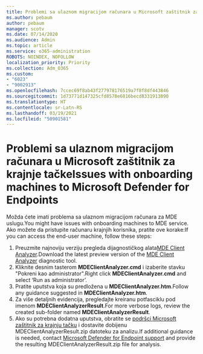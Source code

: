 ```yaml
---
title: Problemi sa ulaznom migracijom računara u Microsoft zaštitnik za krajnje tačke
ms.author: pebaum
author: pebaum
manager: scotv
ms.date: 07/14/2020
ms.audience: Admin
ms.topic: article
ms.service: o365-administration
ROBOTS: NOINDEX, NOFOLLOW
localization_priority: Priority
ms.collection: Adm_O365
ms.custom:
- "6023"
- "9002913"
ms.openlocfilehash: 7ccec69f8ab43f277978176519a7f8f8df443846
ms.sourcegitcommit: 1d73771d147325cfd8578e6816becd8331913890
ms.translationtype: HT
ms.contentlocale: sr-Latn-RS
ms.lasthandoff: 03/19/2021
ms.locfileid: "50901581"
---
```

# <a name="issues-with-onboarding-machines-to-microsoft-defender-for-endpoints"></a><span data-ttu-id="402ad-102">Problemi sa ulaznom migracijom računara u Microsoft zaštitnik za krajnje tačke</span><span class="sxs-lookup"><span data-stu-id="402ad-102">Issues with onboarding machines to Microsoft Defender for Endpoints</span></span>

<span data-ttu-id="402ad-103">Možda ćete imati problema sa ulaznom migracijom računara za MDE uslugu.</span><span class="sxs-lookup"><span data-stu-id="402ad-103">You might have issues with onboarding machines to MDE service.</span></span> <span data-ttu-id="402ad-104">Ako možete da pristupite računaru krajnjih korisnika, pratite ove korake:</span><span class="sxs-lookup"><span data-stu-id="402ad-104">If you can access the end-user machine, follow these steps:</span></span>

1. <span data-ttu-id="402ad-105">Preuzmite najnoviju verziju pregleda dijagnostičkog alata[MDE Client Analyzer](https://aka.ms/betamdeanalyzer).</span><span class="sxs-lookup"><span data-stu-id="402ad-105">Download the latest preview version of the [MDE Client Analyzer](https://aka.ms/betamdeanalyzer) diagnostic tool.</span></span>
2. <span data-ttu-id="402ad-106">Kliknite desnim tasterom **MDEClientAnalyzer.cmd** i izaberite stavku "Pokreni kao administrator".</span><span class="sxs-lookup"><span data-stu-id="402ad-106">Right click **MDEClientAnalyzer.cmd** and select ‘Run as administrator’.</span></span>
3. <span data-ttu-id="402ad-107">Pratite uputstva koja su predložena u **MDEClientAnalyzer.htm**.</span><span class="sxs-lookup"><span data-stu-id="402ad-107">Follow any guidance suggested in **MDEClientAnalyzer.htm**.</span></span>
4. <span data-ttu-id="402ad-108">Za više detaljnih evidencija, pregledajte kreiranu potfasciklu pod imenom **MDEClientAnalyzerResult**.</span><span class="sxs-lookup"><span data-stu-id="402ad-108">For more verbose logs, review the created sub-folder named **MDEClientAnalyzerResult**.</span></span>
5. <span data-ttu-id="402ad-109">Ako su potrebna dodatna uputstva, obratite se [podršci Microsoft zaštitnik za krajnju tačku](https://docs.microsoft.com/windows/security/threat-protection/microsoft-defender-atp/contact-support) i dostavite dobijenu MDEClientAnalyzerResult.zip datoteku za analizu.</span><span class="sxs-lookup"><span data-stu-id="402ad-109">If additional guidance is needed, contact [Microsoft Defender for Endpoint support](https://docs.microsoft.com/windows/security/threat-protection/microsoft-defender-atp/contact-support) and provide the resulting MDEClientAnalyzerResult.zip file for analysis.</span></span>
